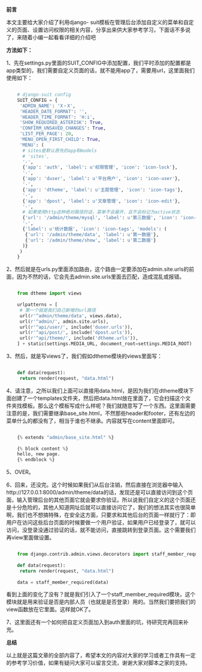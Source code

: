 **前言**

本文主要给大家介绍了利用django-
suit模板在管理后台添加自定义的菜单和自定义的页面、设置访问权限的相关内容，分享出来供大家参考学习，下面话不多说了，来随着小编一起看看详细的介绍吧

**方法如下：**

1、先在settings.py里面的SUIT_CONFIG中添加配置，我们平时添加的配置都是app类型的，我们需要自定义页面的话，就不能用app了，需要用url，这里面我们使用如下：

```python

    # django-suit config
    SUIT_CONFIG = {
     'ADMIN_NAME': 'X・X',
     'HEADER_DATE_FORMAT': '',
     'HEADER_TIME_FORMAT': 'H:i',
     'SHOW_REQUIRED_ASTERISK': True,
     'CONFIRM_UNSAVED_CHANGES': True,
     'LIST_PER_PAGE': 20,
     'MENU_OPEN_FIRST_CHILD': True,
     'MENU': (
      # sites是默认原先的app和models
      # 'sites',
      '-',
      {'app': 'auth', 'label': u'权限管理', 'icon': 'icon-lock'},
      '-',
      {'app': 'duser', 'label': u'平台用户', 'icon': 'icon-user'},
      '-',
      {'app': 'dtheme', 'label': u'主题管理', 'icon': 'icon-tags'},
      '-',
      {'app': 'dpost', 'label': u'文章管理', 'icon': 'icon-edit'},
      '-',
      # 如果使用http这种绝对路径的话，菜单不会展开，且不会标记为active状态
      {'url': '/admin/theme/mysql', 'label': u'第三数据', 'icon': 'icon-lock'},
      '-',
      {'label': u'统计数据', 'icon': 'icon-tags', 'models': (
       {'url': '/admin/theme/data', 'label': u'第一数据'},
       {'url': '/admin/theme/show', 'label': u'第二数据'}
      )}
     )
    }
```

2、然后就是在urls.py里面添加路由，这个路由一定要添加在admin.site.urls的前面，因为不然的话，它会先去admin.site.urls里面去匹配，造成混乱或报错。

```python

    from dtheme import views
    
    urlpatterns = [
     # 第一个就是我们自己新增的url路径
     url(r'^admin/theme/data', views.data),
     url(r'^admin/', admin.site.urls),
     url(r'^api/user/', include('duser.urls')),
     url(r'^api/post/', include('dpost.urls')),
     url(r'^api/theme/', include('dtheme.urls')),
    ] + static(settings.MEDIA_URL, document_root=settings.MEDIA_ROOT)
```

3、然后，就是写views了，我们假如dtheme模块的views里面写：

```python

    def data(request):
     return render(request, "data.html")
```

4、请注意，之所以我们上面可以直接用data.html，是因为我们在dtheme模块下面创建了一个templates文件夹，然后把data.html放在里面了，它会扫描这个文件夹找模板。那么这个模板写成什么样呢？我们就随意写了一个东西。这里面需要注意的是，我们需要继承base_site.html，不然那些header和footer，还有左边的菜单什么的都没有了，相当于谁也不继承。内容就写在content里面即可。

```python

    {% extends "admin/base_site.html" %}
    
    {% block content %}
    hello, new page.
    {% endblock %}
```

5、OVER。

6、回来，还没完。这个时候如果我们从后台注销，然后直接在浏览器中输入http://127.0.0.1:8000/admin/theme/data的话，发现还是可以直接访问到这个页面，输入管理后台的其他页面它就会要求你验证。所以说我们自定义的这个页面还是十分危险的，其他人知道网址后就可以直接访问它了，我们的想法其实也很简单啊，我们也不想搞特殊，在安全这方面，只要求和其他后台的页面一样就行了：即用户在访问这些后台页面的时候要做一个用户验证，如果用户已经登录了，就可以访问，没登录没通过验证的话，就不能访问，直接跳转到登录页面。这个需要我们再view里面做设置。

```python

    from django.contrib.admin.views.decorators import staff_member_required
    
    def data(request):
     return render(request, "data.html")
    
    data = staff_member_required(data)
```

看到上面的变化了没有？就是我们引入了一个staff_member_required模块，这个模块就是用来验证是否是内部人员（也就是是否登录）用的。当然我们要把我们的view函数放在它里面。这样就OK了。

7、这里面还有一个如何把自定义页面加入到auth里面的坑，待研究完再回来补充。

**总结**

以上就是这篇文章的全部内容了，希望本文的内容对大家的学习或者工作具有一定的参考学习价值，如果有疑问大家可以留言交流，谢谢大家对脚本之家的支持。  


